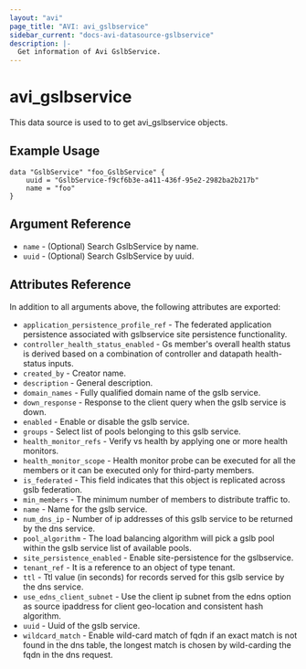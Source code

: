 ```yaml
---
layout: "avi"
page_title: "AVI: avi_gslbservice"
sidebar_current: "docs-avi-datasource-gslbservice"
description: |-
  Get information of Avi GslbService.
---
```


# avi_gslbservice

This data source is used to to get avi_gslbservice objects.

## Example Usage

```hcl
data "GslbService" "foo_GslbService" {
    uuid = "GslbService-f9cf6b3e-a411-436f-95e2-2982ba2b217b"
    name = "foo"
}
```

## Argument Reference

* `name` - (Optional) Search GslbService by name.
* `uuid` - (Optional) Search GslbService by uuid.

## Attributes Reference

In addition to all arguments above, the following attributes are exported:

* `application_persistence_profile_ref` - The federated application persistence associated with gslbservice site persistence functionality.
* `controller_health_status_enabled` - Gs member's overall health status is derived based on a combination of controller and datapath health-status inputs.
* `created_by` - Creator name.
* `description` - General description.
* `domain_names` - Fully qualified domain name of the gslb service.
* `down_response` - Response to the client query when the gslb service is down.
* `enabled` - Enable or disable the gslb service.
* `groups` - Select list of pools belonging to this gslb service.
* `health_monitor_refs` - Verify vs health by applying one or more health monitors.
* `health_monitor_scope` - Health monitor probe can be executed for all the members or it can be executed only for third-party members.
* `is_federated` - This field indicates that this object is replicated across gslb federation.
* `min_members` - The minimum number of members to distribute traffic to.
* `name` - Name for the gslb service.
* `num_dns_ip` - Number of ip addresses of this gslb service to be returned by the dns service.
* `pool_algorithm` - The load balancing algorithm will pick a gslb pool within the gslb service list of available pools.
* `site_persistence_enabled` - Enable site-persistence for the gslbservice.
* `tenant_ref` - It is a reference to an object of type tenant.
* `ttl` - Ttl value (in seconds) for records served for this gslb service by the dns service.
* `use_edns_client_subnet` - Use the client ip subnet from the edns option as source ipaddress for client geo-location and consistent hash algorithm.
* `uuid` - Uuid of the gslb service.
* `wildcard_match` - Enable wild-card match of fqdn  if an exact match is not found in the dns table, the longest match is chosen by wild-carding the fqdn in the dns request.

